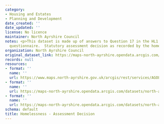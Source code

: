 ```yaml
---
category:
- Housing and Estates
- Planning and Development
date_created: ''
date_updated: ''
license: No licence
maintainer: North Ayrshire Council
notes: <p>This dataset is made up of answers to Question 17 in the HL1 homelessness
  questionnaire.  Statutory assessment decision as recorded by the homelessness officer.</p>
organization: North Ayrshire Council
original_dataset_link: https://maps-north-ayrshire.opendata.arcgis.com/maps/north-ayrshire::homelessness-assessment-decision
records: null
resources:
- format: ''
  name: ''
  url: https://www.maps.north-ayrshire.gov.uk/arcgis/rest/services/AGOL/Open_Data_Portal3/MapServer/21
- format: ''
  name: ''
  url: https://maps-north-ayrshire.opendata.arcgis.com/datasets/north-ayrshire::homelessness-assessment-decision.geojson?outSR=%7B%22latestWkid%22%3A27700%2C%22wkid%22%3A27700%7D
- format: ''
  name: ''
  url: https://maps-north-ayrshire.opendata.arcgis.com/datasets/north-ayrshire::homelessness-assessment-decision.csv?outSR=%7B%22latestWkid%22%3A27700%2C%22wkid%22%3A27700%7D
schema: default
title: Homelessness - Assessment Decision
---
```

